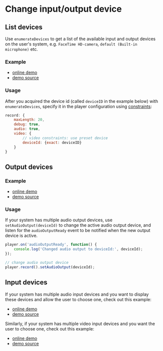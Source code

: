 # Change input/output device

## List devices

Use `enumerateDevices` to get a list of the available input and output devices
on the user's system, e.g. `FaceTime HD-camera`, `default (Built-in microphone)`
etc.

### Example

- [online demo](https://collab-project.github.io/videojs-record/demo/enumerate-devices.html)
- [demo source](https://github.com/collab-project/videojs-record/blob/master/examples/enumerate-devices.html)

### Usage

After you acquired the device id (called `deviceID` in the example below) with
`enumerateDevices`, specify it in the player configuration using
[constraints](media-constraints.md):

```javascript
record: {
    maxLength: 20,
    debug: true,
    audio: true,
    video: {
        // video constraints: use preset device
        deviceId: {exact: deviceID}
    }
}
```

## Output devices

### Example

- [online demo](https://collab-project.github.io/videojs-record/demo/change-audio-output.html)
- [demo source](https://github.com/collab-project/videojs-record/blob/master/examples/change-audio-output.html)

### Usage

If your system has multiple audio output devices, use `setAudioOutput(deviceId)` to change
the active audio output device, and listen for the `audioOutputReady` event to be notified
when the new output device is active.

```javascript
player.on('audioOutputReady', function() {
    console.log('Changed audio output to deviceId:', deviceId);
});

// change audio output device
player.record().setAudioOutput(deviceId);
```

## Input devices

If your system has multiple audio input devices and you want to display
these devices and allow the user to choose one, check out this example:

- [online demo](https://collab-project.github.io/videojs-record/demo/change-audio-input.html)
- [demo source](https://github.com/collab-project/videojs-wavesurfer/blob/master/examples/change-audio-input.html)

Similarly, if your system has multiple video input devices and you want the
user to choose one, check out this example:

- [online demo](https://collab-project.github.io/videojs-record/demo/change-video-input.html)
- [demo source](https://github.com/collab-project/videojs-record/blob/master/examples/change-video-input.html)
